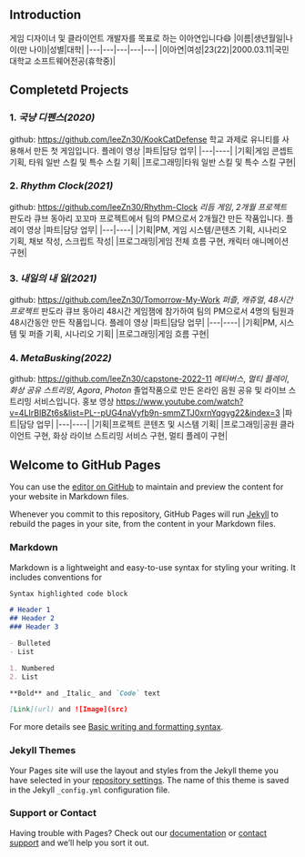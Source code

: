 ## Introduction
게임 디자이너 및 클라이언트 개발자를 목표로 하는 이아연입니다:smile:
|이름|생년월일|나이(만 나이)|성별|대학|
|---|---|---|---|---|
|이아연|여성|23(22)|2000.03.11|국민대학교 소프트웨어전공(휴학중)|


## Completetd Projects
### 1. _국냥 디펜스(2020)_
github: https://github.com/leeZn30/KookCatDefense
학교 과제로 유니티를 사용해서 만든 첫 게임입니다.
플레이 영상
|파트|담당 업무|
|---|----|
|기획|게임 콘셉트 기획, 타워 일반 스킬 및 특수 스킬 기획|
|프로그래밍|타워 일반 스킬 및 특수 스킬 구현|

### 2. _Rhythm Clock(2021)_
github: https://github.com/leeZn30/Rhythm-Clock
_리듬 게임_, _2개월 프로젝트_
판도라 큐브 동아리 꼬꼬마 프로젝트에서 팀의 PM으로서 2개월간 만든 작품입니다.
플레이 영상
|파트|담당 업무|
|---|----|
|기획|PM, 게임 시스템/콘텐츠 기획, 시나리오 기획, 채보 작성, 스크립트 작성|
|프로그래밍|게임 전체 흐름 구현, 캐릭터 애니메이션 구현|

### 3. _내일의 내 일(2021)_
github: https://github.com/leeZn30/Tomorrow-My-Work
_퍼즐_, _캐쥬얼_, _48시간 프로젝트_
판도라 큐브 동아리 48시간 게임잼에 참가하여 팀의 PM으로서 4명의 팀원과 48시간동안 만든 작품입니다.
플레이 영상
|파트|담당 업무|
|---|----|
|기획|PM, 시스템 및 퍼즐 기획, 시나리오 기획|
|프로그래밍|게임 흐름 구현|

### 4. _MetaBusking(2022)_
github: https://github.com/leeZn30/capstone-2022-11
_메타버스_, _멀티 플레이_, _화상 공유 스트리밍_, _Agora_, _Photon_
졸업작품으로 만든 온라인 음원 공유 및 라이브 스트리밍 서비스입니다.
홍보 영상
https://www.youtube.com/watch?v=4LIrBIBZt6s&list=PL--pUG4naVyfb9n-smmZTJ0xrnYqgyg22&index=3
|파트|담당 업무|
|---|----|
|기획|프로젝트 콘텐츠 및 시스템 기획|
|프로그래밍|공원 클라이언트 구현, 화상 라이브 스트리밍 서비스 구현, 멀티 플레이 구현|

## Welcome to GitHub Pages

You can use the [editor on GitHub](https://github.com/leeZn30/Portfolio/edit/main/README.md) to maintain and preview the content for your website in Markdown files.

Whenever you commit to this repository, GitHub Pages will run [Jekyll](https://jekyllrb.com/) to rebuild the pages in your site, from the content in your Markdown files.

### Markdown

Markdown is a lightweight and easy-to-use syntax for styling your writing. It includes conventions for

```markdown
Syntax highlighted code block

# Header 1
## Header 2
### Header 3

- Bulleted
- List

1. Numbered
2. List

**Bold** and _Italic_ and `Code` text

[Link](url) and ![Image](src)
```

For more details see [Basic writing and formatting syntax](https://docs.github.com/en/github/writing-on-github/getting-started-with-writing-and-formatting-on-github/basic-writing-and-formatting-syntax).

### Jekyll Themes

Your Pages site will use the layout and styles from the Jekyll theme you have selected in your [repository settings](https://github.com/leeZn30/Portfolio/settings/pages). The name of this theme is saved in the Jekyll `_config.yml` configuration file.

### Support or Contact

Having trouble with Pages? Check out our [documentation](https://docs.github.com/categories/github-pages-basics/) or [contact support](https://support.github.com/contact) and we’ll help you sort it out.
